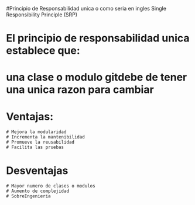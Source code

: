 #Principio de Responsabilidad unica o como seria en ingles Single Responsibility Principle (SRP)
  
# El principio de responsabilidad unica establece que:
# una clase o modulo gitdebe de tener una unica razon para cambiar

# Ventajas:
    # Mejora la modularidad
    # Incrementa la mantenibilidad
    # Promueve la reusabilidad
    # Facilita las pruebas
    
# Desventajas
    # Mayor numero de clases o modulos
    # Aumento de complejidad
    # SobreIngenieria
    